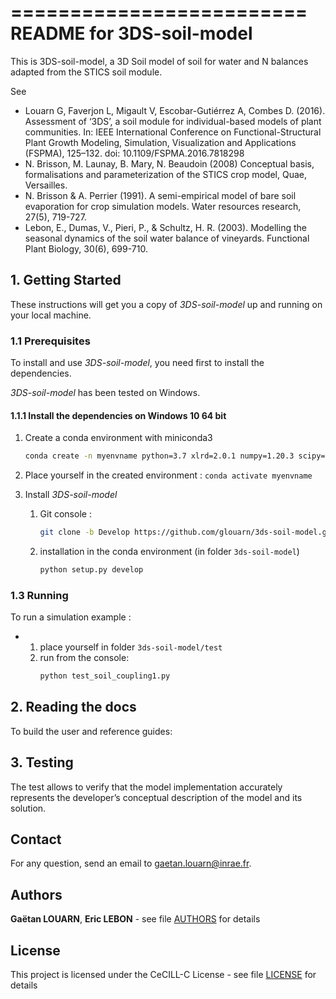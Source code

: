 =========================
README for 3DS-soil-model
=========================

This is 3DS-soil-model, a 3D Soil model of soil for water and N balances adapted from the STICS soil module.

See 
- Louarn G, Faverjon L, Migault V, Escobar-Gutiérrez A, Combes D. (2016). Assessment of ‘3DS’, a soil module for individual-based models of plant communities. In: IEEE International Conference on Functional-Structural Plant Growth Modeling, Simulation, Visualization and Applications (FSPMA), 125–132. doi: 10.1109/FSPMA.2016.7818298
- N. Brisson, M. Launay, B. Mary, N. Beaudoin (2008) Conceptual basis, formalisations and parameterization of the STICS crop model, Quae, Versailles.
- N. Brisson & A. Perrier (1991). A semi-empirical model of bare soil evaporation for crop simulation models. Water resources research, 27(5), 719-727. 
- Lebon, E., Dumas, V., Pieri, P., & Schultz, H. R. (2003). Modelling the seasonal dynamics of the soil water balance of vineyards. Functional Plant Biology, 30(6), 699-710.


## 1. Getting Started

These instructions will get you a copy of *3DS-soil-model* up and running on your local 
machine.

### 1.1 Prerequisites

To install and use *3DS-soil-model*, you need first to install the dependencies.

*3DS-soil-model* has been tested on Windows.
 
#### 1.1.1 Install the dependencies on Windows 10 64 bit
1) Create a conda environment with miniconda3
    ```bash
    conda create -n myenvname python=3.7 xlrd=2.0.1 numpy=1.20.3 scipy=1.7.3 pandas=1.3.4
    ```

2) Place yourself in the created environment  : `conda activate myenvname`

3) Install *3DS-soil-model*
    1) Git console :
        ```bash
        git clone -b Develop https://github.com/glouarn/3ds-soil-model.git
        ```
    2) installation in the conda environment (in folder `3ds-soil-model`)
        ```bash
        python setup.py develop
        ```


### 1.3 Running

To run a simulation example :

* 1. place yourself in folder `3ds-soil-model/test`
  2. run from the console:
		```bash
        python test_soil_coupling1.py
        ```


## 2. Reading the docs

To build the user and reference guides:


## 3. Testing

The test allows to verify that the model implementation accurately 
represents the developer’s conceptual description of the model and its solution.


## Contact

For any question, send an email to <gaetan.louarn@inrae.fr>.

## Authors

**Gaëtan LOUARN**, **Eric LEBON** - see file [AUTHORS](AUTHORS) for details

## License

This project is licensed under the CeCILL-C License - see file [LICENSE](LICENSE) for details

